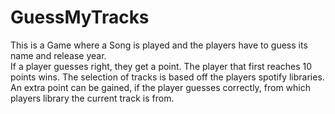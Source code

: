 # GuessMyTracks

This is a Game where a Song is played and the players have to guess its name and release year.  
If a player guesses right, they get a point. The player that first reaches 10 points wins.
The selection of tracks is based off the players spotify libraries. 
An extra point can be gained, if the player guesses correctly, from which players library the current track is from.
